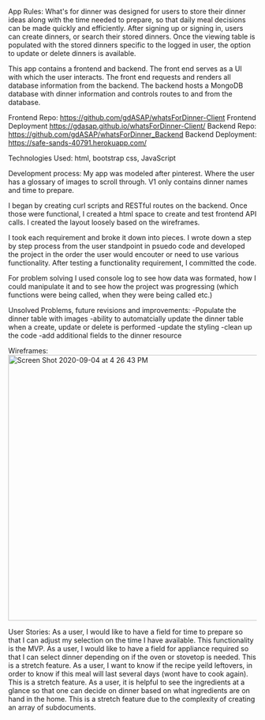 App Rules:
What's for dinner was designed for users to store their dinner ideas along with the time needed
to prepare, so that daily meal decisions can be made quickly and efficiently. After signing up or signing in, users can create dinners, or search their stored dinners. Once the viewing table is populated with the stored dinners specific to the logged in user, the option to update or delete dinners is available.

This app contains a frontend and backend. The front end serves as a UI with which the user
interacts. The front end requests and renders all database information from the backend. The backend hosts a MongoDB database with dinner information and controls routes to and from the database.

Frontend Repo: https://github.com/gdASAP/whatsForDinner-Client
Frontend Deployment https://gdasap.github.io/whatsForDinner-Client/
Backend Repo: https://github.com/gdASAP/whatsForDinner_Backend
Backend Deployment: https://safe-sands-40791.herokuapp.com/

Technologies Used:
html, bootstrap css, JavaScript

Development process:
My app was modeled after pinterest. Where the user has a glossary of images to scroll through. V1 only contains dinner names and time to prepare.

I began by creating curl scripts and RESTful routes on the backend. Once those were functional, I created a html space to create and test frontend API calls. I created the layout loosely based on the wireframes.

I took each requirement and broke it down into pieces. I wrote down a step by step process from the user standpoint in psuedo code and developed the project in the order the user would encouter or need to use various functionality. After testing a functionality requirement, I committed the code.

For problem solving I used console log to see how data was formated, how I could manipulate it and to see how the project was progressing (which functions were being called, when they were being called etc.)

Unsolved Problems, future revisions and improvements:
-Populate the dinner table with images
-ability to automatcially update the dinner table when a create, update or delete is performed
-update the styling
-clean up the code
-add additional fields to the dinner resource

Wireframes:
<img width="538" alt="Screen Shot 2020-09-04 at 4 26 43 PM" src="https://media.git.generalassemb.ly/user/30427/files/749d3080-f867-11ea-91cb-7e1abe9f707b">

User Stories:
As a user, I would like to have a field for time to prepare so that I can adjust my selection on the time I have available. This functionality is the MVP.
As a user, I would like to have a field for appliance required so that I can select dinner depending on if the oven or stovetop is needed. This is a stretch feature.
As a user, I want to know if the recipe yeild leftovers, in order to know if this meal will last several days (wont have to cook again). This is a stretch feature.
As a user, it is helpful to see the ingredients at a glance so that one can decide on dinner based on what ingredients are on hand in the home. This is a stretch feature due to the complexity of creating an array of subdocuments.
